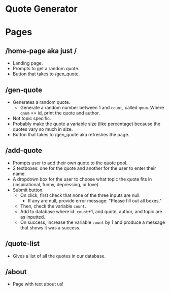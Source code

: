 # Quote Generator



# Pages

## /home-page aka just /
- Landing page.
- Prompts to get a random quote.
- Button that takes to /gen_quote.

## /gen-quote
- Generates a random quote.
  - Generate a random number between 1 and `count`, called `qnum`. Where `qnum` == id, print the quote and author.
- Not topic specific.
- Probably make the quote a variable size (like percentage) because the quotes vary so much in size.
- Button that takes to /gen_quote aka refreshes the page.

## /add-quote
- Prompts user to add their own quote to the quote pool.
- 2 textboxes: one for the quote and another for the user to enter their name.
- A dropdown box for the user to choose what topic the quote fits in (inspirational, funny, depressing, or love).
- Submit button.
  - On click, first check that none of the three inputs are null.
    - If any are null, provide error message: "Please fill out all boxes."
  - Then, check the variable `count`.
  - Add to database where id: `count`+1, and quote, author, and topic are as inputted.
  - On success, increase the variable `count` by 1 and produce a message that shows it was a success.

## /quote-list
- Gives a list of all the quotes in our database.
 
## /about
- Page with text about us!
